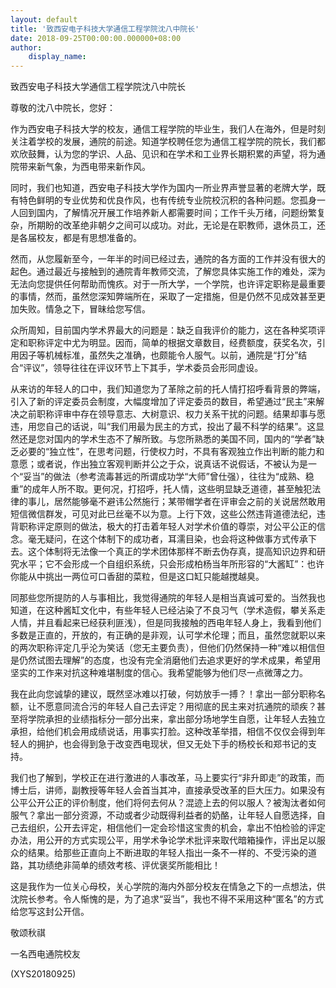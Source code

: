 ```yaml
---
layout: default
title: '致西安电子科技大学通信工程学院沈八中院长'
date: 2018-09-25T00:00:00.000000+08:00
author:
    display_name: 
---
```


致西安电子科技大学通信工程学院沈八中院长

尊敬的沈八中院长，您好：

作为西安电子科技大学的校友，通信工程学院的毕业生，我们人在海外，但是时刻关注着学校的发展，通院的前途。知道学校聘任您为通信工程学院的院长，我们都欢欣鼓舞，认为您的学识、人品、见识和在学术和工业界长期积累的声望，将为通院带来新气象，为西电带来新作风。

同时，我们也知道，西安电子科技大学作为国内一所业界声誉显著的老牌大学，既有特色鲜明的专业优势和优良作风，也有传统专业院校沉积的各种问题。您孤身一人回到国内，了解情况开展工作培养新人都需要时间；工作千头万绪，问题纷繁复杂，所期盼的改革绝非朝夕之间可以成功。对此，无论是在职教师，退休员工，还是各届校友，都是有思想准备的。

然而，从您履新至今，一年半的时间已经过去，通院的各方面的工作并没有很大的起色。通过最近与接触到的通院青年教师交流，了解您具体实施工作的难处，深为无法向您提供任何帮助而愧疚。对于一所大学，一个学院，也许评定职称是最重要的事情，然而，虽然您深知弊端所在，采取了一定措施，但是仍然不见成效甚至更加失败。情急之下，冒昧给您写信。

众所周知，目前国内学术界最大的问题是：缺乏自我评价的能力，这在各种奖项评定和职称评定中尤为明显。因而，简单的根据文章数目，经费额度，获奖名次，引用因子等机械标准，虽然失之准确，也颇能令人服气。以前，通院是“打分”结合“评议”，领导往往在评议环节上下其手，学术委员会形同虚设。

从来访的年轻人的口中，我们知道您为了革除之前的托人情打招呼看背景的弊端，引入了新的评定委员会制度，大幅度增加了评定委员的数目，希望通过“民主”来解决之前职称评审中存在领导意志、大树意识、权力关系干扰的问题。结果却事与愿违，用您自己的话说，叫“我们用最为民主的方式，投出了最不科学的结果”。这显然还是您对国内的学术生态不了解所致。与您所熟悉的美国不同，国内的“学者”缺乏必要的“独立性”，在思考问题，行使权力时，不具有客观独立作出判断的能力和意愿；或者说，作出独立客观判断并公之于众，说真话不说假话，不被认为是一个“妥当”的做法（参考流毒甚远的所谓成功学“大师”曾仕强），往往为“成熟、稳重”的成年人所不取。更何况，打招呼，托人情，这些明显缺乏道德，甚至触犯法律的事儿，居然能够毫不避讳公然施行；某带帽学者在评审会之前的关说居然敢用短信微信群发，可见对此已丝毫不以为意。上行下效，这些公然违背道德法纪，违背职称评定原则的做法，极大的打击着年轻人对学术价值的尊崇，对公平公正的信念。毫无疑问，在这个体制下的成功者，耳濡目染，也会将这种做事方式传承下去。这个体制将无法像一个真正的学术团体那样不断去伪存真，提高知识边界和研究水平；它不会形成一个自组织系统，只会形成柏杨当年所形容的“大酱缸”：也许你能从中挑出一两位可口香甜的菜粒，但是这口缸只能越搅越臭。

同那些您所提防的人与事相比，我觉得通院的年轻人是相当真诚可爱的。当然我也知道，在这种酱缸文化中，有些年轻人已经沾染了不良习气（学术造假，攀关系走人情，并且看起来已经获利匪浅），但是同我接触的西电年轻人身上，我看到他们多数是正直的，开放的，有正确的是非观，认可学术伦理；而且，虽然您就职以来的两次职称评定几乎沦为笑话（您无主要负责），但他们仍然保持一种“难以相信但是仍然试图去理解”的态度，也没有完全消磨他们去追求更好的学术成果，希望用坚实的工作来对抗这种难堪制度的信心。我希望能够为他们尽一点微薄之力。

我在此向您诚挚的建议，既然坚冰难以打破，何妨放手一搏？！拿出一部分职称名额，让不愿意同流合污的年轻人自己去评定？用彻底的民主来对抗通院的顽疾？甚至将学院承担的业绩指标分一部分出来，拿出部分场地学生自愿，让年轻人去独立承担，给他们机会用成绩说话，用事实打脸。这种改革举措，相信不仅仅会得到年轻人的拥护，也会得到急于改变西电现状，但又无处下手的杨校长和郑书记的支持。

我们也了解到，学校正在进行激进的人事改革，马上要实行“非升即走”的政策，而博士后，讲师，副教授等年轻人会首当其冲，直接承受改革的巨大压力。如果没有公平公开公正的评价制度，他们将何去何从？混迹上去的何以服人？被淘汰者如何服气？拿出一部分资源，不动或者少动既得利益者的奶酪，让年轻人自愿选择，自己去组织，公开去评定，相信他们一定会珍惜这宝贵的机会，拿出不怕检验的评定办法，用公开的方式实现公平，用学术争论学术批评来取代暗箱操作，评出足以服众的结果。给那些正直向上不断进取的年轻人指出一条不一样的、不受污染的道路，其功绩绝非简单的绩效考核、评优褒奖所能相比！

这是我作为一位关心母校，关心学院的海内外部分校友在情急之下的一点想法，供沈院长参考。令人惭愧的是，为了追求“妥当”，我也不得不采用这种“匿名”的方式给您写这封公开信。

敬颂秋祺

一名西电通院校友

(XYS20180925)

